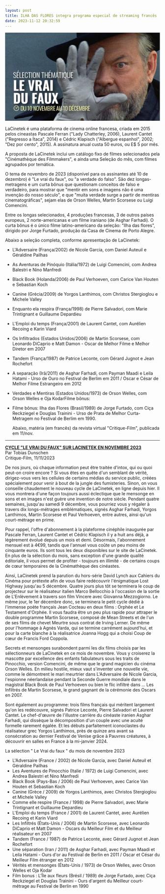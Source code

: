 ```yaml
---
layout: post
title: ILHA DAS FLORES integra programa especial de streaming francês
date: 2023-11-12 20:32:59
---
```

![](/uploads/verite-faux.jpg)

LaCinetek é uma plataforma de cinema online francesa, criada em 2015 pelos cineastas Pascale Ferran ("Lady Chatterley, 2006), Laurent Cantet ("Regresso a Ítaca", 2014) e Cédric Klapisch ("Albergue espanhol", 2002; "Dez por cento", 2015). A assinatura anual custa 50 euros, ou E$ 5 por mês.

A proposta de LaCinetek inclui um catálogo fixo de filmes selecionados pela "Cinémathèque des Filmmakers", e ainda uma Seleção do mês, com filmes agrupados por temática.

O tema de novembro de 2023 (disponível para os assinantes até 10 de dezembro) é "Le vrai du faux", ou "a verdade do falso". São dez longas-metragens e um curta bônus que questionam conceitos de falso e verdadeiro, para mostrar que "mentir em sons e imagens não é uma invenção do nosso século", e que "muita verdade surge a partir de mentiras cinematográficas", sejam elas de Orson Welles, Martin Scorsese ou Luigi Comencini.

Entre os longas selecionados, 4 produções francesas, 3 de outros países europeus, 2 norte-americanas e um filme iraniano (de Asghar Farhadi). O curta bônus é o único filme latino-americano da seleção: "Ilha das flores", dirigido por Jorge Furtado, produção da Casa de Cinema de Porto Alegre.

Abaixo a seleção completa, conforme apresentação de LaCinetek:

* L'Adversaire (França/2002) de Nicole Garcia, com Daniel Auteuil e Géraldine Pailhas
* As Aventuras de Pinóquio (Itália/1972) de Luigi Comencini, com Andrea Balestri e Nino Manfredi
* Black Book (Holanda/2006) de Paul Verhoeven, com Carice Van Houten e Sebastian Koch
* Canine (Grécia/2009) de Yorgos Lanthimos, com Christos Stergioglou e Michele Valley
* Enquanto ela respira (França/1998) de Pierre Salvadori, com Marie Trintignant e Guillaume Depardieu
* L'Emploi du temps (França/2001) de Laurent Cantet, com Aurélien Recoing e Karin Viard
* Os Infiltrados (Estados Unidos/2006) de Martin Scorsese, com Leonardo DiCaprio e Matt Damon - Oscar de Melhor Filme e Melhor Diretor em 2007
* Tandem (França/1987) de Patrice Leconte, com Gérard Jugnot e Jean Rochefort
* A separação (Irã/2011) de Asghar Farhadi, com Payman Maadi e Leila Hatami - Urso de Ouro no Festival de Berlim em 2011 / Oscar e César de Melhor Filme Estrangeiro em 2012
* Verdades e Mentiras (Estados Unidos/1973) de Orson Welles, com Orson Welles e Oja KodarFilme bônus: 
* Filme bônus: Ilha das Flores (Brasil/1989) de Jorge Furtado, com Ciça Reckziegel e Douglas Trainini - Urso de Prata de Melhor Curta-Metragem no Festival de Berlim em 1990.

  Abaixo, matéria (em francês) da revista virtual "Critique-Film", publicada em 11/nov.

- - -

[](https://www.critique-film.fr/cycle-le-vrai-du-faux-sur-lacinetek-en-novembre-2023/)**[CYCLE "LE VRAI DU FAUX" SUR LACINETEK EN NOVEMBRE 2023](https://www.critique-film.fr/cycle-le-vrai-du-faux-sur-lacinetek-en-novembre-2023/)**\
Par Tobias Dunschen\
Critique-Film, 11/11/2023

De nos jours, où chaque information peut être traitée d'intox, qui ou quoi peut-on croire encore ? Si vous êtes en quête d'un semblant de vérité, dirigez-vous vers les cellules de certains médias du service public, créées spécialement pour venir à bout de la jungle des fumisteries. Sinon, on vous conseille chaudement le nouveau cycle de LaCinetek, en ligne depuis hier. Il vous montrera d'une façon toujours aussi éclectique que le mensonge en sons et en images n'est guère une invention de notre siècle. Pendant quatre semaines, jusqu'au samedi 9 décembre, vous pourriez vous y régaler à travers dix longs-métrages emblématiques, signés Asghar Farhadi, Yorgos Lanthimos, Martin Scorsese et Paul Verhoeven, entre autres, ainsi qu'un court-métrage en prime.

Pour rappel, l'offre d'abonnement à la plateforme cinéphile inaugurée par Pascale Ferran, Laurent Cantet et Cédric Klapisch il y a huit ans déjà, a légèrement évolué depuis un mois et demi. Désormais, l'abonnement mensuel est à 4€99, tandis que l'annuel vous coûte un peu moins de cinquante euros. Ils sont tous les deux disponibles sur le site de LaCinetek. En plus de la sélection du mois, sans exception d'une grande qualité éditoriale, il vous permet de profiter - toujours en illimité - de certains coups de cœur temporaires de la Cinémathèque des cinéastes.

Ainsi, LaCinetek prend la parution du hors-série David Lynch aux Cahiers du Cinéma pour prétexte afin de vous faire redécouvrir l'énigmatique Lost Highway jusqu'au 5 décembre. Quatre jours plus tôt se terminera le coup de projecteur sur le réalisateur italien Marco Bellocchio à l'occasion de la sortie de L'Enlèvement à travers son film Vincere avec Giovanna Mezzogiorno. Le même jour, le 1er décembre donc, se terminera le petit cycle dédié à l'immense poète français Jean Cocteau en deux films : Orphée et Le Testament d'Orphée. Il vous faudra être un peu plus rapide pour attraper le double programme Martin Scorsese, composé de Mean Streets et de l'un de ses films de chevet Meurtre sous contrat de Irving Lerner. De même pour l'hommage à Agnès Varda, qui se termine carrément aujourd'hui, et pour la carte blanche à la réalisatrice Joanna Hogg qui a choisi Coup de cœur de Francis Ford Coppola.

Secrets et mensonges surabondent parmi les dix films choisis par les sélectionneurs de LaCinetek en ce mois de novembre. Vous y croiserez la mascotte par excellence des enfants fabulateurs sous les traits de Pinocchio, version Comencini, de même que le grand magicien du cinéma Orson Welles. En milieu hostile, mieux vaut s'inventer une nouvelle vie, comme le démontrent le mari meurtrier dans L'Adversaire de Nicole Garcia, l'espionne néerlandaise pendant la Seconde Guerre mondiale dans le magistral Black Book de Paul Verhoeven ou bien le flic infiltré dans ... Les Infiltrés de Martin Scorsese, le grand gagnant de la cérémonie des Oscars en 2007.

Sont également au programme: trois films français qui méritent largement qu'on les redécouvre, signés Patrice Leconte, Pierre Salvadori et Laurent Cantet. Le chef-d'œuvre de l'illustre carrière du cinéaste iranien Asghar Farhadi, qui dissèque la décomposition d'un couple avec une acuité formelle rarement égalée. Et les débuts parfaitement iconoclastes du réalisateur grec Yorgos Lanthimos, près de quinze ans avant sa consécration au dernier Festival de Venise grâce à Pauvres créatures, à découvrir en salles en France à la mi-janvier 2024.

La sélection " Le Vrai du faux " du mois de novembre 2023

* L'Adversaire (France / 2002) de Nicole Garcia, avec Daniel Auteuil et Géraldine Pailhas
* Les Aventures de Pinocchio (Italie / 1972) de Luigi Comencini, avec Andrea Balestri et Nino Manfredi
* Black Book (Pays-Bas / 2006) de Paul Verhoeven, avec Carice Van Houten et Sebastian Koch
* Canine (Grèce / 2009) de Yorgos Lanthimos, avec Christos Stergioglou et Michele Valley
* Comme elle respire (France / 1998) de Pierre Salvadori, avec Marie Trintignant et Guillaume Depardieu
* L'Emploi du temps (France / 2001) de Laurent Cantet, avec Aurélien Recoing et Karin Viard
* Les Infiltrés (États-Unis / 2006) de Martin Scorsese, avec Leonardo DiCaprio et Matt Damon - Oscars du Meilleur Film et du Meilleur réalisateur en 2007
* Tandem (France / 1987) de Patrice Leconte, avec Gérard Jugnot et Jean Rochefort
* Une séparation (Iran / 2011) de Asghar Farhadi, avec Payman Maadi et Leila Hatami - Ours d'or au Festival de Berlin en 2011 / Oscar et César du Meilleur Film étranger en 2012
* Vérités et mensonges (États-Unis / 1973) de Orson Welles, avec Orson Welles et Oja Kodar
* Film bonus : L'Île aux fleurs (Brésil / 1989) de Jorge Furtado, avec Ciça Reckziegel et Douglas Trainini - Ours d'argent du Meilleur court-métrage au Festival de Berlin en 1990